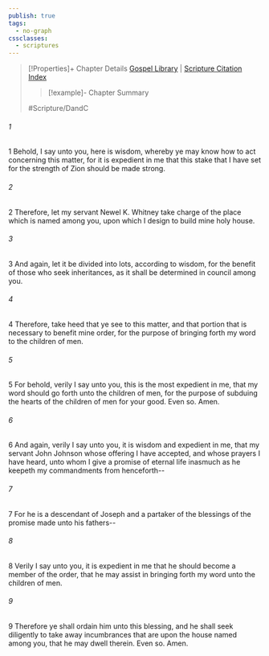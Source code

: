 ```yaml
---
publish: true
tags:
  - no-graph
cssclasses:
  - scriptures
---
```

>[!Properties]+ Chapter Details
>[Gospel Library](https://churchofjesuschrist.org/study/scriptures/dc-testament/dc/96?lang=eng)    |    [Scripture Citation Index](https://scriptures.byu.edu/#12e60::c12e60)
>>[!example]- Chapter Summary
>> 
> 
>
>#Scripture/DandC
###### 1
1 Behold, I say unto you, here is wisdom, whereby ye may know how to act concerning this matter, for it is expedient in me that this stake that I have set for the strength of Zion should be made strong.
###### 2
2 Therefore, let my servant Newel K. Whitney take charge of the place which is named among you, upon which I design to build mine holy house.
###### 3
3 And again, let it be divided into lots, according to wisdom, for the benefit of those who seek inheritances, as it shall be determined in council among you.
###### 4
4 Therefore, take heed that ye see to this matter, and that portion that is necessary to benefit mine order, for the purpose of bringing forth my word to the children of men.
###### 5
5 For behold, verily I say unto you, this is the most expedient in me, that my word should go forth unto the children of men, for the purpose of subduing the hearts of the children of men for your good. Even so. Amen.
###### 6
6 And again, verily I say unto you, it is wisdom and expedient in me, that my servant John Johnson whose offering I have accepted, and whose prayers I have heard, unto whom I give a promise of eternal life inasmuch as he keepeth my commandments from henceforth--
###### 7
7 For he is a descendant of Joseph and a partaker of the blessings of the promise made unto his fathers--
###### 8
8 Verily I say unto you, it is expedient in me that he should become a member of the order, that he may assist in bringing forth my word unto the children of men.
###### 9
9 Therefore ye shall ordain him unto this blessing, and he shall seek diligently to take away incumbrances that are upon the house named among you, that he may dwell therein. Even so. Amen.
